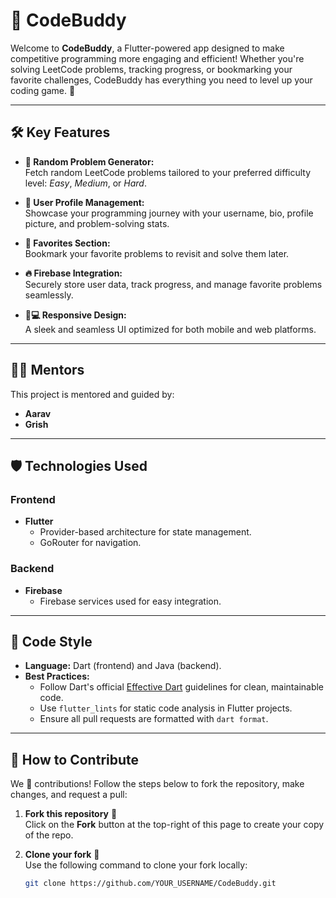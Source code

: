 # 🌟 **CodeBuddy**

Welcome to **CodeBuddy**, a Flutter-powered app designed to make competitive programming more engaging and efficient! Whether you're solving LeetCode problems, tracking progress, or bookmarking your favorite challenges, CodeBuddy has everything you need to level up your coding game. 🚀

---

## 🛠️ **Key Features**
- **🎯 Random Problem Generator:**  
  Fetch random LeetCode problems tailored to your preferred difficulty level: *Easy*, *Medium*, or *Hard*.  

- **👤 User Profile Management:**  
  Showcase your programming journey with your username, bio, profile picture, and problem-solving stats.  

- **🌟 Favorites Section:**  
  Bookmark your favorite problems to revisit and solve them later.  

- **🔥 Firebase Integration:**  
  Securely store user data, track progress, and manage favorite problems seamlessly.

- **📱💻 Responsive Design:**  
  A sleek and seamless UI optimized for both mobile and web platforms.  

---

## 🧑‍🏫 **Mentors**  
This project is mentored and guided by:  
- **Aarav**  
- **Grish**

---

## 🛡️ **Technologies Used**
### **Frontend**  
- **Flutter**  
  - Provider-based architecture for state management.  
  - GoRouter for navigation.  

### **Backend**  
- **Firebase**  
  - Firebase services used for easy integration.

---

## 🔧 **Code Style**
- **Language:** Dart (frontend) and Java (backend).  
- **Best Practices:**  
  - Follow Dart's official [Effective Dart](https://dart.dev/guides/language/effective-dart) guidelines for clean, maintainable code.  
  - Use `flutter_lints` for static code analysis in Flutter projects.  
  - Ensure all pull requests are formatted with `dart format`.  

---

## 🤝 **How to Contribute**
We 💖 contributions! Follow the steps below to fork the repository, make changes, and request a pull:

1. **Fork this repository** 🍴  
   Click on the **Fork** button at the top-right of this page to create your copy of the repo.

2. **Clone your fork** 🔗  
   Use the following command to clone your fork locally:  
   ```bash
   git clone https://github.com/YOUR_USERNAME/CodeBuddy.git
